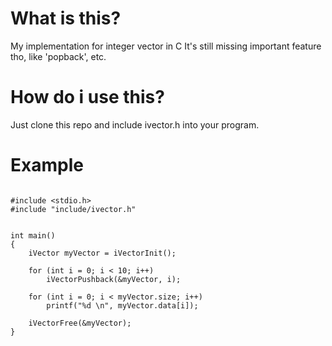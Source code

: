 # What is this?
My implementation for integer vector in C
It's still missing important feature tho, like 'popback', etc.

# How do i use this?
Just clone this repo and include ivector.h into your program.

# Example

``` 

#include <stdio.h>
#include "include/ivector.h"


int main()
{
    iVector myVector = iVectorInit();

    for (int i = 0; i < 10; i++)
        iVectorPushback(&myVector, i);

    for (int i = 0; i < myVector.size; i++)
        printf("%d \n", myVector.data[i]);

    iVectorFree(&myVector);
}


```
